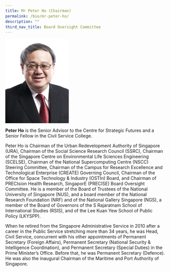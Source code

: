 ```yaml
---
title: Mr Peter Ho (Chairman)
permalink: /bio/mr-peter-ho/
description: ""
third_nav_title: Board Oversight Committee
---
```

<img src="/images/Bio/Board%20Oversight%20Committee/mr-peter-ho-chairman.jpg" align="center" style="width:200px">

**Peter Ho** is the Senior Advisor to the Centre for Strategic Futures and a Senior Fellow in the Civil Service College.

Peter Ho is Chairman of the Urban Redevelopment Authority of Singapore (URA), Chairman of the Social Science Research Council (SSRC), Chairman of the Singapore Centre on Environmental Life Sciences Engineering (SCELSE), Chairman of the National Supercomputing Centre (NSCC) Steering Committee, Chairman of the Campus for Research Excellence and Technological Enterprise (CREATE) Governing Council, Chairman of the Office for Space Technology &amp; Industry (OSTIn) Board, and Chairman of PRECIsion Health Research, SingaporE (PRECISE) Board Oversight Committee. He is a member of the Board of Trustees of the National University of Singapore (NUS), and a board member of the National Research Foundation (NRF) and of the National Gallery Singapore (NGS), a member of the Board of Governors of the S Rajaratnam School of International Studies (RSIS), and of the Lee Kuan Yew School of Public Policy (LKYSPP).

When he retired from the Singapore Administrative Service in 2010 after a career in the Public Service stretching more than 34 years, he was Head, Civil Service, concurrent with his other appointments of Permanent Secretary (Foreign Affairs), Permanent Secretary (National Security &amp; Intelligence Coordination), and Permanent Secretary (Special Duties) in the Prime Minister’s Office. Before that, he was Permanent Secretary (Defence). He was also the inaugural Chairman of the Maritime and Port Authority of Singapore.